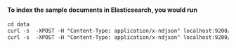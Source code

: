 #### To index the sample documents in Elasticsearch, you would run

```markdown
cd data
curl -s  -XPOST -H "Content-Type: application/x-ndjson" localhost:9200/videos/_bulk --data-binary "@es_bulk_videos.json"; echo;
curl -s  -XPOST -H "Content-Type: application/x-ndjson" localhost:9200/videosearch/_bulk --data-binary "@es_bulk_videosearch_2014.json"; echo;
```

